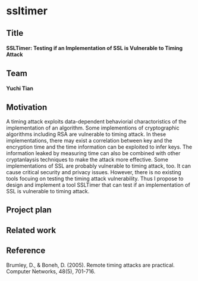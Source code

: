 # ssltimer

## Title
#### SSLTimer: Testing if an Implementation of SSL is Vulnerable to Timing Attack

## Team
#### Yuchi Tian

## Motivation
A timing attack exploits data-dependent behaviorial charactoristics of the implementation of an algorithm. Some implementions of cryptographic algorithms including RSA are vulnerable to timing attack. In these implementations, there may exist a correlation between key and the encryption time and the time information can be exploited to infer keys. The information leaked by measuring time can also be combined with other cryptanlaysis techniques to make the attack more effective. Some implementations of SSL are probably vulnerable to timing attack, too. It can cause critical security and privacy issues. However, there is no existing tools focuing on testing the timing attack vulnerability. Thus I propose to design and implement a tool SSLTimer that can test if an implementation of SSL is vulnerable to timing attack.

## Project plan

## Related work

## Reference
Brumley, D., & Boneh, D. (2005). Remote timing attacks are practical. Computer Networks, 48(5), 701-716.
